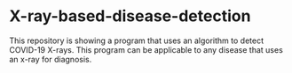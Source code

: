 # X-ray-based-disease-detection
This repository is showing a program that uses an algorithm to detect COVID-19 X-rays. This program can be applicable to any disease that uses an x-ray for diagnosis.
